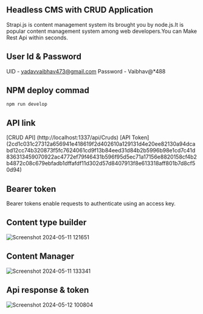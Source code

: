 
## Headless CMS with CRUD Application
 
 Strapi.js is content management system its brought you by node.js.It is popular content management system among web developers.You can Make Rest Api within seconds.


## User Id & Password

UID - yadavvaibhav473@gmail.com
Password - Vaibhav@*488


## NPM deploy commad
```
npm run develop
```



## API link
[CRUD API] (http://localhost:1337/api/Cruds) 
[API Token] (2cd1c031c27312a656941e418619f2d402610a129131d4e20ee82130a94dcabd12cc74b320873f5fc7624061cd9f13b84eed31d84b2b5996b98e1cd7c41d836313459070922ac4772ef79f46431b596f95d5ec71a17156e8820158cf4b2b4872c08c679ebfadb1dffafdf11d302d57d8407913f8e613318aff801b7d8cf50d94)


## Bearer token
Bearer tokens enable requests to authenticate using an access key.

## Content type builder
![Screenshot 2024-05-11 121651](https://github.com/VaibhavT48/CMS_Crud/assets/124554154/a56e2fa2-d5e1-469a-b867-27854a2410c7)

## Content Manager
![Screenshot 2024-05-11 133341](https://github.com/VaibhavT48/CMS_Crud/assets/124554154/69812d0d-20da-4a2e-96c4-b0ed26e93208)

## Api response & token
![Screenshot 2024-05-12 100804](https://github.com/VaibhavT48/CMS_Crud/assets/124554154/543ec995-6c79-48ac-9bf9-7d52efa5229d)
